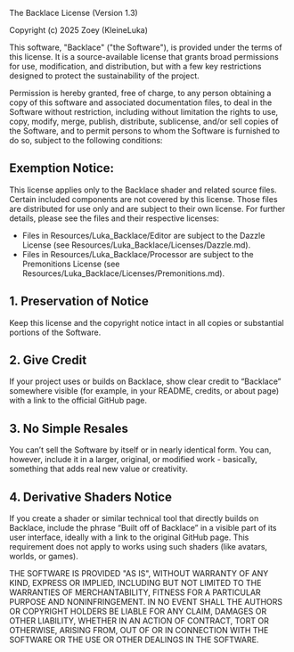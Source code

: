 The Backlace License (Version 1.3)

Copyright (c) 2025 Zoey (KleineLuka)

This software, "Backlace" ("the Software"), is provided under the terms of this license. It is a source-available license that grants broad permissions for use, modification, and distribution, but with a few key restrictions designed to protect the sustainability of the project.

Permission is hereby granted, free of charge, to any person obtaining a copy of this software and associated documentation files, to deal in the Software without restriction, including without limitation the rights to use, copy, modify, merge, publish, distribute, sublicense, and/or sell copies of the Software, and to permit persons to whom the Software is furnished to do so, subject to the following conditions:

## Exemption Notice:
This license applies only to the Backlace shader and related source files. Certain included components are not covered by this license. Those files are distributed for use only and are subject to their own license. For further details, please see the files and their respective licenses:
- Files in Resources/Luka_Backlace/Editor are subject to the Dazzle License (see Resources/Luka_Backlace/Licenses/Dazzle.md).
- Files in Resources/Luka_Backlace/Processor are subject to the Premonitions License (see Resources/Luka_Backlace/Licenses/Premonitions.md).

## 1. Preservation of Notice
Keep this license and the copyright notice intact in all copies or substantial portions of the Software.

## 2. Give Credit
If your project uses or builds on Backlace, show clear credit to “Backlace” somewhere visible (for example, in your README, credits, or about page) with a link to the official GitHub page.

## 3. No Simple Resales
You can’t sell the Software by itself or in nearly identical form. You can, however, include it in a larger, original, or modified work - basically, something that adds real new value or creativity.

## 4. Derivative Shaders Notice
If you create a shader or similar technical tool that directly builds on Backlace, include the phrase “Built off of Backlace” in a visible part of its user interface, ideally with a link to the original GitHub page. This requirement does not apply to works using such shaders (like avatars, worlds, or games).

THE SOFTWARE IS PROVIDED "AS IS", WITHOUT WARRANTY OF ANY KIND, EXPRESS OR IMPLIED, INCLUDING BUT NOT LIMITED TO THE WARRANTIES OF MERCHANTABILITY, FITNESS FOR A PARTICULAR PURPOSE AND NONINFRINGEMENT. IN NO EVENT SHALL THE AUTHORS OR COPYRIGHT HOLDERS BE LIABLE FOR ANY CLAIM, DAMAGES OR OTHER LIABILITY, WHETHER IN AN ACTION OF CONTRACT, TORT OR OTHERWISE, ARISING FROM, OUT OF OR IN CONNECTION WITH THE SOFTWARE OR THE USE OR OTHER DEALINGS IN THE SOFTWARE.